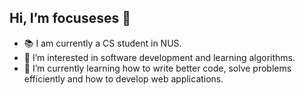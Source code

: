 ## Hi, I’m focuseses 👋 
- 📚 I am currently a CS student in NUS. 
- 👀 I’m interested in software development and learning algorithms.
- 🌱 I’m currently learning how to write better code, solve problems efficiently and how to develop web applications. 

<!---
focuseses/focuseses is a ✨ special ✨ repository because its `README.md` (this file) appears on your GitHub profile.
You can click the Preview link to take a look at your changes.
--->
